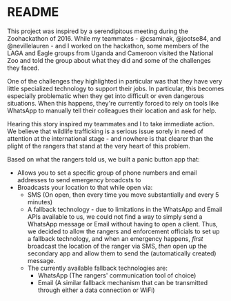 # README

This project was inspired by a serendipitous meeting during the Zoohackathon of 2016.
While my teammates - @csaminak, @jootse84, and @nevillelauren - and I worked on the hackathon, some members of the LAGA and Eagle groups from Uganda and Cameroon visited the National Zoo and told the group about what they did and some of the challenges they faced.

One of the challenges they highlighted in particular was that they have very little specialized technology to support their jobs. In particular, this becomes especially problematic when they get into difficult or even dangerous situations. When this happens, they're currently forced to rely on tools like WhatsApp to manually tell their colleagues their location and ask for help.

Hearing this story inspired my teammates and I to take immediate action. We believe that wildlife trafficking is a serious issue sorely in need of attention at the international stage - and nowhere is that clearer than the plight of the rangers that stand at the very heart of this problem.

Based on what the rangers told us, we built a panic button app that:
 - Allows you to set a specific group of phone numbers and email addresses to send emergency broadcsts to
 - Broadcasts your location to that while open via:
   - SMS (On open, then every time you move substantially and every 5 minutes)
   - A fallback technology - due to limitations in the WhatsApp and Email APIs available to us, we could not find a way to simply send a WhatsApp message or Email without having to open a client. Thus, we decided to allow the rangers and enforcement officials to set up a fallback technology, and when an emergency happens, _first_ broadcast the location of the ranger via SMS, _then_ open up the secondary app and allow them to send the (automatically created) message.
   - The currently available fallback technologies are:
     - WhatsApp (The rangers' communication tool of choice)
     - Email (A similar fallback mechanism that can be transmitted through either a data connection or WiFi)
